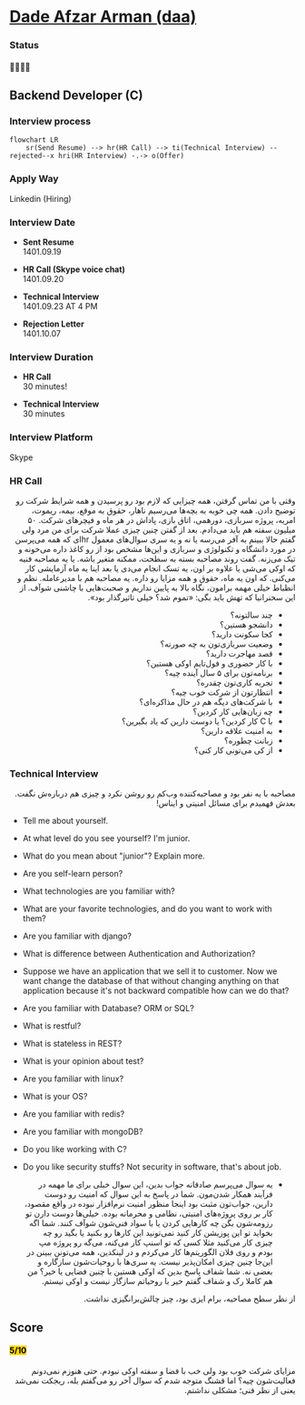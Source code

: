 # [Dade Afzar Arman (daa)](http://daa.computer)

### Status
#### 📜📞🔧❎
## Backend Developer (C)
### Interview process
```mermaid
flowchart LR
    sr(Send Resume) --> hr(HR Call) --> ti(Technical Interview) --rejected--x hri(HR Interview) -.-> o(Offer)
```

### Apply Way
Linkedin (Hiring)

### Interview Date
- **Sent Resume** <br />1401.09.19

- **HR Call (Skype voice chat)**<br />1401.09.20

- **Technical Interview** <br />1401.09.23 AT 4 PM

- **Rejection Letter** <br />1401.10.07

### Interview Duration

- **HR Call**<br />30 minutes!

- **Technical Interview** <br />30 minutes

### Interview Platform
Skype

### HR Call

<p dir="rtl">
وقتی با من تماس گرفتن، همه چیزایی که لازم بود رو پرسیدن و همه شرایط شرکت رو توضیح دادن. همه چی خوبه به بچه‌ها می‌رسیم ناهار، حقوق به موقع، بیمه، ریموت، امریه، پروژه سربازی، دورهمی، اتاق بازی، پاداش در هر ماه و فیچرهای شرکت. ۵۰ میلیون سفته هم باید می‌دادم. بعد از گفتن چنین چیزی عملا شرکت برای من مرد ولی گفتم حالا ببینم به آفر می‌رسه یا نه و یه سری سوال‌های معمول hrای که همه می‌پرسن در مورد دانشگاه و تکنولوژی و سربازی و این‌ها مشخص بود از رو کاغذ داره می‌خونه و تیک می‌زنه. گفت روند مصاحبه بسته به سطحت، ممکنه متغیر باشه. یا یه مصاحبه فنیه که اوکی می‌شی یا علاوه بر اون، یه تسک انجام می‌دی یا بعد اینا یه ماه آزمایشی کار می‌کنی. که اون یه ماه، حقوق و همه مزایا رو داره. یه مصاحبه هم با مدیرعامله. نظم و انظباط خیلی مهمه برامون، نگاه بالا به پایین نداریم و صحبت‌هایی با چاشنی شوآف. از این سخنرانیا که تهش باید بگی: «تموم شد؟ خیلی تاثیرگذار بود». 
</p>

<ul dir="rtl">
    <li>چند سالتونه؟</li>
    <li>دانشجو هستین؟</li>
    <li>کجا سکونت دارید؟</li>
    <li>وضعیت سربازی‌تون به چه صورته؟</li>
    <li>قصد مهاجرت دارید؟</li>
    <li>با کار حضوری و فول‌تایم اوکی هستین؟</li>
    <li>برنامه‌تون برای ۵ سال آینده چیه؟</li>
    <li>تجربه‌ کاری‌تون چقدره؟</li>
    <li>انتظارتون از شرکت خوب چیه؟</li>
    <li>با شرکت‌های دیگه هم در حال مذاکره‌ای؟</li>
    <li>چه زبان‌هایی کار کردین؟</li>
    <li>با C کار کردین؟ یا دوست دارین که یاد بگیرین؟</li>
    <li>به امنیت علاقه دارین؟</li>
    <li>زبانت چطوره؟</li>
    <li>از کی می‌تونی کار کنی؟</li>
</ul>

### Technical Interview

<p dir="rtl">
مصاحبه با یه نفر بود و مصاحبه‌کننده وب‌کم رو روشن نکرد و چیزی هم درباره‌ش نگفت.<br />بعدش فهمیدم برای مسائل امنیتی و ایناس!
</p>

- Tell me about yourself.

- At what level do you see yourself? I'm junior.

- What do you mean about "junior"? Explain more.

- Are you self-learn person?

- What technologies are you familiar with?

- What are your favorite technologies, and do you want to work with them?

- Are you familiar with django?

- What is difference between Authentication and Authorization?

- Suppose we have an application that we sell it to customer. Now we want change the database of that without changing anything on that application because it's not backward compatible how can we do that?

- Are you familiar with Database? ORM or SQL?

- What is restful?

- What is stateless in REST?

- What is your opinion about test?

- Are you familiar with linux?

- What is your OS?

- Are you familiar with redis?

- Are you familiar with mongoDB?

- Do you like working with C?

- Do you like security stuffs? Not security in software, that's about job.

<ul dir="rtl">
    <li>
    یه سوال می‌پرسم صادقانه جواب بدین، این سوال خیلی برای ما مهمه در فرآیند همکار شدن‌مون. شما در پاسخ به این سوال که امنیت رو دوست دارین، جواب‌تون مثبت بود اینجا منظور امنیت نرم‌افزار نبوده در واقع مقصود، کار بر روی پروژه‌های امنیتی، نظامی و محرمانه بوده. خیلی‌ها دوست دارن تو رزومه‌شون بگن چه کارهایی کردن یا با سواد فنی‌شون شوآف کنند. شما اگه بخواید تو این پوزیشن کار کنید نمی‌تونید این کارها رو بکنید یا بگید رو چه چیزی کار می‌کنید مثلا کسی که تو اسنپ کار می‌کنه، می‌گه رو پروژه مپ بودم و روی فلان الگوریتم‌ها کار می‌کردم و در لینکدین، همه می‌تونن ببینن در این‌جا چنین چیزی امکان‌پذیر نیست. یه سری‌ها با روحیات‌شون سازگاره و بعضی نه. شما شفاف پاسخ بدین که اوکی هستین با چنین فضایی یا خیر؟ من هم کاملا رک و شفاف گفتم خیر با روحیاتم سازگار نیست و اوکی نیستم.
    </li>
</ul>

<p dir="rtl">
از نظر سطح مصاحبه، برام ایزی بود، چیز چالش‌برانگیزی نداشت.
</p>

## Score
<h4><mark style="background-color:#ffd700">5/10</mark></h4>

<p dir="rtl">
مزایای شرکت خوب بود ولی خب با فضا و سفته اوکی نبودم. حتی هنوزم نمی‌دونم فعالیت‌شون چیه؟ اما قشنگ متوجه شدم که سوال آخر رو می‌گفتم بله، ریجکت نمی‌شد یعنی از نظر فنی؛ مشکلی نداشتم.
</p>
